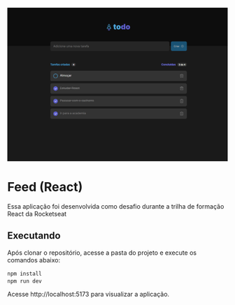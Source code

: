 ![Cover](./.github/cover.PNG)

# Feed (React)

Essa aplicação foi desenvolvida como desafio durante a trilha de formação React da Rocketseat

## Executando

Após clonar o repositório, acesse a pasta do projeto e execute os comandos abaixo:

```sh
npm install
npm run dev
```

Acesse http://localhost:5173 para visualizar a aplicação.